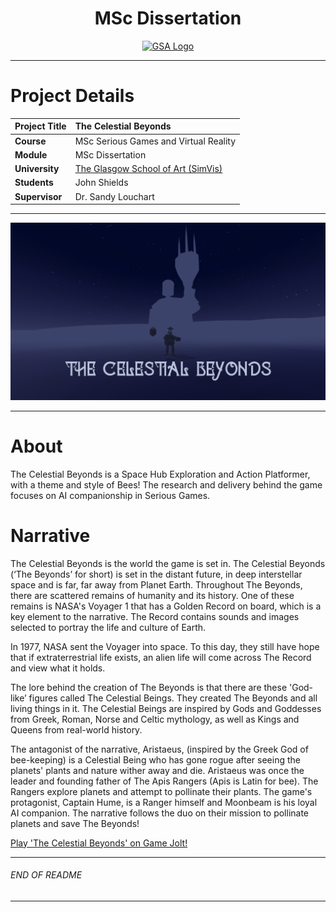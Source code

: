 <h1 align="center">MSc Dissertation</h1>

<a href="https://www.gsa.ac.uk/" >
<p align="center"><img src="https://d4ya733yr7s0y.cloudfront.net/images/made/images/uploads/general/Uni-logo-GSA_730_290_80.jpg"
alt="GSA Logo" width="600" height="250"/>
</p></a>

***

# Project Details
| **Project Title** | The Celestial Beyonds |
| :------------- |:-------------|
| **Course**               | MSc Serious Games and Virtual Reality |
| **Module**               | MSc Dissertation |
| **University**           | [The Glasgow School of Art (SimVis)](https://www.gsa.ac.uk/) |
| **Students**             | John Shields |
| **Supervisor**           | Dr. Sandy Louchart |

***

<a href="https://github.com/johnshields/celestial-beyonds" >
<p align="center"><img src="workings/art/logos/cover_full.jpeg"
alt="cb_logo" width="auto" height="auto"/>
</p></a>

***
# About
The Celestial Beyonds is a Space Hub Exploration and Action Platformer, with a theme and style of Bees! The research and delivery behind the game focuses on AI companionship in Serious Games.

# Narrative
The Celestial Beyonds is the world the game is set in. The Celestial Beyonds (‘The Beyonds’ for short) is set in the distant future, in deep interstellar space and is far, far away from Planet Earth. Throughout The Beyonds, there are scattered remains of humanity and its history. One of these remains is NASA's Voyager 1 that has a Golden Record on board, which is a key element to the narrative. The Record contains sounds and images selected to portray the life and culture of Earth. 

In 1977, NASA sent the Voyager into space. To this day, they still have hope that if extraterrestrial life exists, an alien life will come across The Record and view what it holds. 

The lore behind the creation of The Beyonds is that there are these 'God-like’ figures called The Celestial Beings. They created The Beyonds and all living things in it. The Celestial Beings are inspired by Gods and Goddesses from Greek, Roman, Norse and Celtic mythology, as well as Kings and Queens from real-world history. 

The antagonist of the narrative, Aristaeus, (inspired by the Greek God of bee-keeping) is a Celestial Being who has gone rogue after seeing the planets' plants and nature wither away and die. Aristaeus was once the leader and founding father of The Apis Rangers (Apis is Latin for bee). The Rangers explore planets and attempt to pollinate their plants. The game's protagonist, Captain Hume, is a Ranger himself and Moonbeam is his loyal AI companion. The narrative follows the duo on their mission to pollinate planets and save The Beyonds!


[Play 'The Celestial Beyonds' on Game Jolt!](https://gamejolt.com/games/celestial-beyonds/740687)
***

###### END OF README

***

